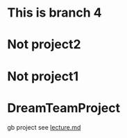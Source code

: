 # This is branch 4
# Not project2
# Not project1

# DreamTeamProject
gb project see [lecture.md](lecture.md)
